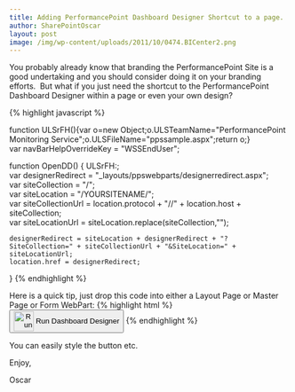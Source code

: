 ```yaml
---
title: Adding PerformancePoint Dashboard Designer Shortcut to a page.
author: SharePointOscar
layout: post
image: /img/wp-content/uploads/2011/10/0474.BICenter2.png
---
```


  You probably already know that branding the PerformancePoint Site is a good undertaking and you should consider doing it on your branding efforts.  But what if you just need the shortcut to the PerformancePoint Dashboard Designer within a page or even your own design?


{% highlight javascript %}

  function ULSrFH(){var o=new Object;o.ULSTeamName="PerformancePoint Monitoring Service";o.ULSFileName="ppssample.aspx";return o;}     
     var navBarHelpOverrideKey = "WSSEndUser"; 

  function OpenDD()     {
      ULSrFH:;       
     var designerRedirect = "_layouts/ppswebparts/designerredirect.aspx";       
     var siteCollection = "/";       
     var siteLocation = "/YOURSITENAME/";       
     var siteCollectionUrl = location.protocol + "//" + location.host + siteCollection;       
     var siteLocationUrl = siteLocation.replace(siteCollection,"");       

    designerRedirect = siteLocation + designerRedirect + "?SiteCollection=" + siteCollectionUrl + "&SiteLocation=" + siteLocationUrl;       
    location.href = designerRedirect;    
   }
 {% endhighlight %} 

Here is a quick tip, just drop this code into either a Layout Page or Master Page or Form WebPart:
{% highlight html %}
<button onclick="javascript: OpenDD(); return false;">
  <img align="absmiddle" alt="Run Dashboard Designer" src="/_layouts/images/PPSSiteTemplateRun.png" height="36px" width="36px" /> 
  <span class="ppsma-fpbbt">Run Dashboard Designer</span>
</button>
{% endhighlight %}

You can easily style the button etc.

Enjoy,
  
Oscar
